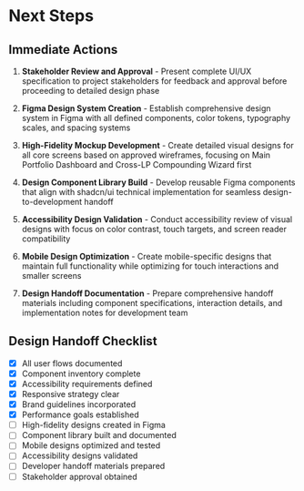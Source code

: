 # Next Steps

## Immediate Actions

1. **Stakeholder Review and Approval** - Present complete UI/UX specification to project stakeholders for feedback and approval before proceeding to detailed design phase

2. **Figma Design System Creation** - Establish comprehensive design system in Figma with all defined components, color tokens, typography scales, and spacing systems

3. **High-Fidelity Mockup Development** - Create detailed visual designs for all core screens based on approved wireframes, focusing on Main Portfolio Dashboard and Cross-LP Compounding Wizard first

4. **Design Component Library Build** - Develop reusable Figma components that align with shadcn/ui technical implementation for seamless design-to-development handoff

5. **Accessibility Design Validation** - Conduct accessibility review of visual designs with focus on color contrast, touch targets, and screen reader compatibility

6. **Mobile Design Optimization** - Create mobile-specific designs that maintain full functionality while optimizing for touch interactions and smaller screens

7. **Design Handoff Documentation** - Prepare comprehensive handoff materials including component specifications, interaction details, and implementation notes for development team

## Design Handoff Checklist

- [x] All user flows documented
- [x] Component inventory complete  
- [x] Accessibility requirements defined
- [x] Responsive strategy clear
- [x] Brand guidelines incorporated
- [x] Performance goals established
- [ ] High-fidelity designs created in Figma
- [ ] Component library built and documented
- [ ] Mobile designs optimized and tested
- [ ] Accessibility designs validated
- [ ] Developer handoff materials prepared
- [ ] Stakeholder approval obtained
